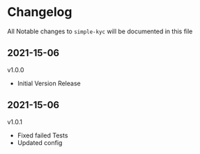 # Changelog

All Notable changes to `simple-kyc` will be documented in this file

## 2021-15-06

v1.0.0

- Initial Version Release

## 2021-15-06

v1.0.1

- Fixed failed Tests
- Updated config
